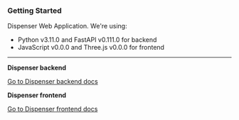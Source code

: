 ### Getting Started

Dispenser Web Application. We're using:

* Python v3.11.0 and FastAPI v0.111.0 for backend
* JavaScript v0.0.0 and Three.js v0.0.0 for frontend

---

**Dispenser backend**

[Go to Dispenser backend docs](./src/apps/dispenser/backend/README.md)

**Dispenser frontend**

[Go to Dispenser frontend docs](./src/apps/dispenser/frontend/README.md)